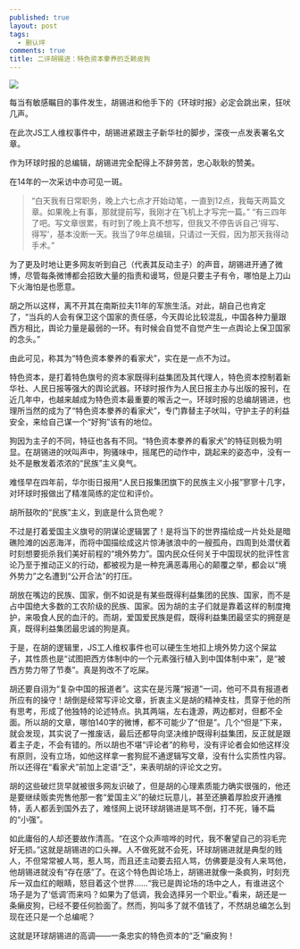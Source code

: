```yaml
---
published: true
layout: post
tags:
  - 删认坪
comments: true
title: 二评胡锡进：特色资本豢养的乏赖皮狗
---
```



![](http://qc-cache.kdnet.net/upload/2016/04/09/14601791891844873.jpg?imageView2/0/h/600)

每当有敏感瞩目的事件发生，胡锡进和他手下的《环球时报》必定会跳出来，狂吠几声。

在此次JS工人维权事件中，胡锡进紧跟主子新华社的脚步，深夜一点发表署名文章。

作为环球时报的总编辑，胡锡进完全配得上不辞劳苦，忠心耿耿的赞美。

在14年的一次采访中亦可见一斑。

>“白天我有日常职务，晚上六七点才开始动笔，一直到12点，我每天两篇文章。如果晚上有事，那就提前写，我刚才在飞机上才写完一篇。”
“有三四年了吧。写文章很累，有时到了晚上真不想写，但我又不停告诉自己‘得写、得写’，基本没断一天。我当了9年总编辑，只请过一天假，因为那天我得动手术。”

为了更及时地让更多网友听到自己（代表其反动主子）的声音，胡锡进开通了微博，尽管每条微博都会招致大量的指责和谩骂，但是只要主子有令，哪怕是上刀山下火海怕是也愿意。

胡之所以这样，离不开其在南斯拉夫11年的军旅生活。对此，胡自己也肯定了，“当兵的人会有保卫这个国家的责任感，今天舆论比较混乱，中国各种力量跟西方相比，舆论力量是最弱的一环。有时候会自觉不自觉产生一点舆论上保卫国家的念头。”

由此可见，称其为“特色资本豢养的看家犬”，实在是一点不为过。

特色资本，是打着特色旗号的资本家既得利益集团及其代理人，特色资本控制着新华社、人民日报等强大的舆论武器。环球时报作为人民日报主办与出版的报刊，在近几年中，也越来越成为特色资本最重要的喉舌之一。环球时报的总编胡锡进，也理所当然的成为了“特色资本豢养的看家犬”，专门靠替主子吠叫，守护主子的利益安全，来给自己谋一个“好狗”该有的地位。

狗因为主子的不同，特征也各有不同。“特色资本豢养的看家犬”的特征则极为明显。在胡锡进的吠叫声中，狗骚味中，摇尾巴的动作中，跳起来的姿态中，没有一处不是散发着浓浓的“民族”主义臭气。

难怪早在四年前，华尔街日报用“人民日报集团旗下的民族主义小报”寥寥十几字，对环球时报做出了精准简练的定位和评价。

胡所鼓吹的“民族”主义，到底是什么货色呢？

不过是打着爱国主义旗号的阴谋论逻辑罢了！是将当下的世界描绘成一片处处是暗礁险滩的凶恶海洋，而将中国描绘成这片惊涛骇浪中的一艘孤舟，四周到处潜伏着时刻想要扼杀我们美好前程的“境外势力”。国内民众任何关于中国现状的批评性言论乃至于推动正义的行动，都被视为是一种充满恶毒用心的颠覆之举，都会以“境外势力”之名遭到“公开合法”的打压。

胡放在嘴边的民族、国家，倒不如说是有某些既得利益集团的民族、国家，而不是占中国绝大多数的工农阶级的民族、国家。因为胡的主子们就是靠着这样的制度掩护，来吸食人民的血汗的。而胡，爱国爱民族是假，既得利益集团最坚实的拥趸是真，既得利益集团最忠诚的狗是真。

于是，在胡的逻辑里，JS工人维权事件也可以硬生生地扣上境外势力这个屎盆子，其性质也是“试图把西方体制中的一个元素强行植入到中国体制中来”，是“被西方势力带了节奏”。真是狗改不了吃屎。

胡还要自诩为“复杂中国的报道者”。这实在是污蔑“报道”一词，他可不具有报道者所应有的操守！胡倒是经常写评论文章，折衷主义是胡的精神支柱，贯穿于他的所有思考，形成了他独特的论述特点。执其两端，左右逢源，两边都对，但都不全面。所以胡的文章，哪怕140字的微博，都不可能少了“但是”。几个“但是”下来，就会发现，其实说了一推废话，最后还都导向坚决维护既得利益集团，反正就是跟着主子走，不会有错的。所以胡也不堪“评论者”的称号，没有评论者会如他这样没有原则，没有立场，如他这样拿一套狗屁不通逻辑写文章，没有什么实质性内容。所以还得在“看家犬”前加上定语“乏”，来表明胡的评论文之穷。

胡的这些破烂货早就被很多网友识破了，但是胡的心理素质能力确实很强的，他还是要继续贩卖兜售他那一套“爱国主义”的破烂玩意儿，甚至还腆着厚脸皮开通推特，丢人都丢到国外去了，难怪网上说环球胡锡进是骂不倒，打不死，锤不扁的“小强”。

如此庸俗的人却还要故作清高。“在这个众声喧哗的时代，我不奢望自己的羽毛完好无损。”这就是胡锡进的口头禅。人不做死就不会死，环球胡锡进就是典型的贱人，不但常常被人骂，惹人骂，而且还主动要去招人骂，仿佛要是没有人来骂他，他胡锡进就没有“存在感”了。在这个特色舆论场上，胡锡进就像一条疯狗，时刻充斥一双血红的眼睛，怒目着这个世界……“我已是舆论场的场中之人，有谁进这个场子是为了‘低调’而来吗？如果为了低调，我会选择另一个职业。”看来，胡还是一条癞皮狗，已经不要任何脸面了。然而，狗叫多了就不值钱了，不然胡总编怎么到现在还只是一个总编呢？

这就是环球胡锡进的高调——一条忠实的特色资本的“乏”癞皮狗！

